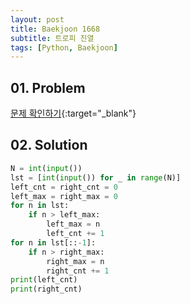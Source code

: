 ```yaml
---
layout: post
title: Baekjoon 1668
subtitle: 트로피 진열
tags: [Python, Baekjoon]
---
```


## 01. Problem

[문제 확인하기](https://www.acmicpc.net/problem/1668){:target="_blank"}

## 02. Solution

```Python
N = int(input())
lst = [int(input()) for _ in range(N)]
left_cnt = right_cnt = 0
left_max = right_max = 0
for n in lst:
    if n > left_max:
        left_max = n
        left_cnt += 1
for n in lst[::-1]:
    if n > right_max:
        right_max = n
        right_cnt += 1
print(left_cnt)
print(right_cnt)
```
